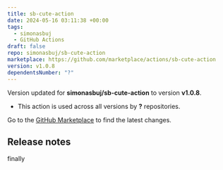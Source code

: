 ```yaml
---
title: sb-cute-action
date: 2024-05-16 03:11:38 +00:00
tags:
  - simonasbuj
  - GitHub Actions
draft: false
repo: simonasbuj/sb-cute-action
marketplace: https://github.com/marketplace/actions/sb-cute-action
version: v1.0.8
dependentsNumber: "?"
---
```



Version updated for **simonasbuj/sb-cute-action** to version **v1.0.8**.
- This action is used across all versions by **?** repositories.

Go to the [GitHub Marketplace](https://github.com/marketplace/actions/sb-cute-action) to find the latest changes.

## Release notes

finally
